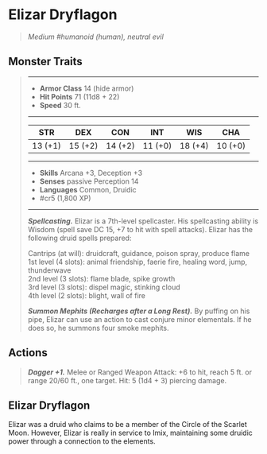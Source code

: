 # Elizar Dryflagon
>*Medium #humanoid (human), neutral evil*
## Monster Traits
>___
>- **Armor Class** 14 (hide armor)
>- **Hit Points** 71 (11d8 + 22)
>- **Speed** 30 ft.
>___
>|STR|DEX|CON|INT|WIS|CHA|
>|:---:|:---:|:---:|:---:|:---:|:---:|
>|13 (+1)|15 (+2)|14 (+2)|11 (+0)|18 (+4)|10 (+0)|
>___
>- **Skills** Arcana +3, Deception +3
>- **Senses** passive Perception 14
>- **Languages** Common, Druidic
>- #cr5 (1,800 XP)
>___
>***Spellcasting.*** Elizar is a 7th-level spellcaster. His spellcasting ability is Wisdom (spell save DC 15, +7 to hit with spell attacks). Elizar has the following druid spells prepared:  
>
>Cantrips (at will): druidcraft, guidance, poison spray, produce flame  
>1st level (4 slots): animal friendship, faerie fire, healing word, jump, thunderwave  
>2nd level (3 slots): flame blade, spike growth  
>3rd level (3 slots): dispel magic, stinking cloud  
>4th level (2 slots): blight, wall of fire  
>
>
>***Summon Mephits (Recharges after a Long Rest).*** By puffing on his pipe, Elizar can use an action to cast conjure minor elementals. If he does so, he summons four smoke mephits.  
>
## Actions
>***Dagger +1.*** Melee  or Ranged Weapon Attack: +6 to hit, reach 5 ft. or range 20/60 ft., one target. Hit: 5 (1d4 + 3) piercing damage.
## Elizar Dryflagon
Elizar was a druid who claims to be a member of the Circle of the Scarlet Moon. However, Elizar is really in service to Imix, maintaining some druidic power through a connection to the elements.